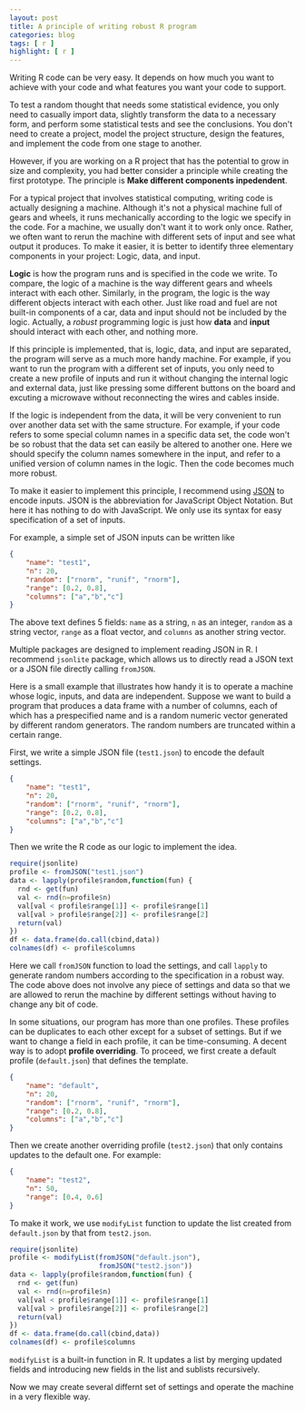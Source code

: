 ```yaml
---
layout: post
title: A principle of writing robust R program
categories: blog
tags: [ r ]
highlight: [ r ]
---
```


Writing R code can be very easy. It depends on how much you want to achieve with your code and what features you want your code to support.

To test a random thought that needs some statistical evidence, you only need to casually import data, slightly transform the data to a necessary form, and perform some statistical tests and see the conclusions. You don't need to create a project, model the project structure, design the features, and implement the code from one stage to another. 

However, if you are working on a R project that has the potential to grow in size and complexity, you had better consider a principle while creating the first prototype. The principle is **Make different components inpedendent**.

For a typical project that involves statistical computing, writing code is actually designing a machine. Although it's not a physical machine full of gears and wheels, it runs mechanically according to the logic we specify in the code. For a machine, we usually don't want it to work only once. Rather, we often want to rerun the machine with different sets of input and see what output it produces. To make it easier, it is better to identify three elementary components in your project: Logic, data, and input.

**Logic** is how the program runs and is specified in the code we write. To compare, the logic of a machine is the way different gears and wheels interact with each other. Similarly, in the program, the logic is the way different objects interact with each other. Just like road and fuel are not built-in components of a car, data and input should not be included by the logic. Actually, a *robust* programming logic is just how **data** and **input** should interact with each other, and nothing more.

If this principle is implemented, that is, logic, data, and input are separated, the program will serve as a much more handy machine. For example, if you want to run the program with a different set of inputs, you only need to create a new profile of inputs and run it without changing the internal logic and external data, just like pressing some different buttons on the board and excuting a microwave without reconnecting the wires and cables inside. 

If the logic is independent from the data, it will be very convenient to run over another data set with the same structure. For example, if your code refers to some special column names in a specific data set, the code won't be so robust that the data set can easily be altered to another one. Here we should specify the column names somewhere in the input, and refer to a unified version of column names in the logic. Then the code becomes much more robust.

To make it easier to implement this principle, I recommend using [JSON](http://www.json.org/) to encode inputs. JSON is the abbreviation for JavaScript Object Notation. But here it has nothing to do with JavaScript. We only use its syntax for easy specification of a set of inputs.

For example, a simple set of JSON inputs can be written like

```json
{
    "name": "test1",
    "n": 20,
    "random": ["rnorm", "runif", "rnorm"],
    "range": [0.2, 0.8],
    "columns": ["a","b","c"]
}
```

The above text defines 5 fields: `name` as a string, `n` as an integer, `random` as a string vector, `range` as a float vector, and `columns` as another string vector.

Multiple packages are designed to implement reading JSON in R. I recommend `jsonlite` package, which allows us to directly read a JSON text or a JSON file directly calling `fromJSON`.

Here is a small example that illustrates how handy it is to operate a machine whose logic, inputs, and data are independent. Suppose we want to build a program that produces a data frame with a number of columns, each of which has a prespecified name and is a random numeric vector generated by different random generators. The random numbers are truncated within a certain range.

First, we write a simple JSON file (`test1.json`) to encode the default settings.

```json
{
    "name": "test1",
    "n": 20,
    "random": ["rnorm", "runif", "rnorm"],
    "range": [0.2, 0.8],
    "columns": ["a","b","c"]
}
```

Then we write the R code as our logic to implement the idea.

```r
require(jsonlite)
profile <- fromJSON("test1.json")
data <- lapply(profile$random,function(fun) {
  rnd <- get(fun)
  val <- rnd(n=profile$n)
  val[val < profile$range[1]] <- profile$range[1]
  val[val > profile$range[2]] <- profile$range[2]
  return(val)
})
df <- data.frame(do.call(cbind,data))
colnames(df) <- profile$columns
```

Here we call `fromJSON` function to load the settings, and call `lapply` to generate random numbers according to the specification in a robust way. The code above does not involve any piece of settings and data so that we are allowed to rerun the machine by different settings without having to change any bit of code.

In some situations, our program has more than one profiles. These profiles can be duplicates to each other except for a subset of settings. But if we want to change a field in each profile, it can be time-consuming. A decent way is to adopt **profile overriding**. To proceed, we first create a default profile (`default.json`) that defines the template.

```json
{
    "name": "default",
    "n": 20,
    "random": ["rnorm", "runif", "rnorm"],
    "range": [0.2, 0.8],
    "columns": ["a","b","c"]
}
```

Then we create another overriding profile (`test2.json`) that only contains updates to the default one. For example:

```json
{
    "name": "test2",
    "n": 50,
    "range": [0.4, 0.6]
}
```

To make it work, we use `modifyList` function to update the list created from `default.json` by that from `test2.json`.

```r
require(jsonlite)
profile <- modifyList(fromJSON("default.json"),
                      fromJSON("test2.json"))
data <- lapply(profile$random,function(fun) {
  rnd <- get(fun)
  val <- rnd(n=profile$n)
  val[val < profile$range[1]] <- profile$range[1]
  val[val > profile$range[2]] <- profile$range[2]
  return(val)
})
df <- data.frame(do.call(cbind,data))
colnames(df) <- profile$columns
```

`modifyList` is a built-in function in R. It updates a list by merging updated fields and introducing new fields in the list and sublists recursively.

Now we may create several differnt set of settings and operate the machine in a very flexible way.
